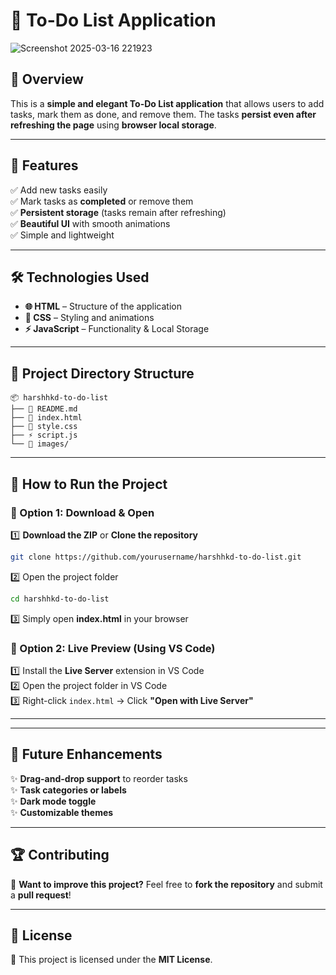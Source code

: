 # 📝 To-Do List Application
![Screenshot 2025-03-16 221923](https://github.com/user-attachments/assets/a1f2ded0-66dc-41ea-8a1b-45d0dec834c0)


## 🌟 Overview  
This is a **simple and elegant To-Do List application** that allows users to add tasks, mark them as done, and remove them. The tasks **persist even after refreshing the page** using **browser local storage**.

---

## 🎯 Features  
✅ Add new tasks easily  
✅ Mark tasks as **completed** or remove them  
✅ **Persistent storage** (tasks remain after refreshing)  
✅ **Beautiful UI** with smooth animations  
✅ Simple and lightweight  

---

## 🛠️ Technologies Used  
- **🌐 HTML** – Structure of the application  
- **🎨 CSS** – Styling and animations  
- **⚡ JavaScript** – Functionality & Local Storage  

---

## 📂 Project Directory Structure  
```plaintext
📦 harshhkd-to-do-list
├── 📜 README.md
├── 📄 index.html
├── 🎨 style.css
├── ⚡ script.js
└── 📂 images/
```

---

## 🚀 How to Run the Project  
### 📌 Option 1: Download & Open  
1️⃣ **Download the ZIP** or **Clone the repository**  
   ```bash
   git clone https://github.com/yourusername/harshhkd-to-do-list.git
   ```
2️⃣ Open the project folder  
   ```bash
   cd harshhkd-to-do-list
   ```
3️⃣ Simply open **index.html** in your browser  

### 📌 Option 2: Live Preview (Using VS Code)  
1️⃣ Install the **Live Server** extension in VS Code  
2️⃣ Open the project folder in VS Code  
3️⃣ Right-click `index.html` → Click **"Open with Live Server"**  

---


---

## 🚀 Future Enhancements  
✨ **Drag-and-drop support** to reorder tasks  
✨ **Task categories or labels**  
✨ **Dark mode toggle**  
✨ **Customizable themes**  

---

## 🏆 Contributing  
🎉 **Want to improve this project?** Feel free to **fork the repository** and submit a **pull request**!  

---

## 📜 License  
📄 This project is licensed under the **MIT License**.  
